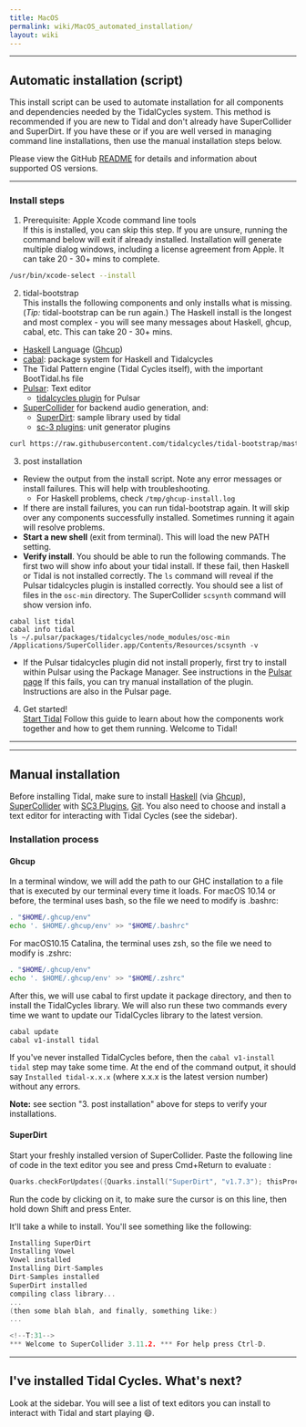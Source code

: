 ```yaml
---
title: MacOS
permalink: wiki/MacOS_automated_installation/
layout: wiki
---
```

------

## Automatic installation (script)

This install script can be used to automate installation for all components and dependencies needed by the TidalCycles system. This method is recommended if you are new to Tidal and don't already have SuperCollider and SuperDirt. If you have these or if you are well versed in managing command line installations, then use the manual installation steps below.

Please view the GitHub [README](https://github.com/tidalcycles/tidal-bootstrap) for details and information about supported OS versions.

---
### Install steps
1. Prerequisite: Apple Xcode command line tools  
If this is installed, you can skip this step. If you are unsure, running the command below will exit if already installed. Installation will generate multiple dialog windows, including a license agreement from Apple. It can take 20 - 30+ mins to complete.

```bash
/usr/bin/xcode-select --install
```

2. tidal-bootstrap  
This installs the following components and only installs what is missing. (*Tip:* tidal-bootstrap can be run again.) The Haskell install is the longest and most complex - you will see many messages about Haskell, ghcup, cabal, etc. This can take 20 - 30+ mins.

- [Haskell](https://www.haskell.org/) Language ([Ghcup](https://www.haskell.org/ghcup/))
- [cabal](https://www.haskell.org/cabal/): package system for Haskell and Tidalcycles
- The Tidal Pattern engine (Tidal Cycles itself), with the important BootTidal.hs file
- [Pulsar](https://pulsar-edit.dev/): Text editor
    - [tidalcycles plugin](https://github.com/tidalcycles/atom-tidalcycles) for Pulsar
- [SuperCollider](https://supercollider.github.io/) for backend audio generation, and:
    - [SuperDirt](https://github.com/musikinformatik/SuperDirt): sample library used by tidal
    - [sc-3 plugins](https://github.com/supercollider/sc3-plugins): unit generator plugins

```bash
curl https://raw.githubusercontent.com/tidalcycles/tidal-bootstrap/master/tidal-bootstrap.command -sSf | sh
```

3. post installation  
- Review the output from the install script. Note any error messages or install failures. This will help with troubleshooting.
    - For Haskell problems, check `/tmp/ghcup-install.log`
- If there are install failures, you can run tidal-bootstrap again. It will skip over any components successfully installed. Sometimes running it again will resolve problems.
- **Start a new shell** (exit from terminal). This will load the new PATH setting.
- **Verify install**. You should be able to run the following commands. The first two will show info about your tidal install. If these fail, then Haskell or Tidal is not installed correctly. The `ls` command will reveal if the Pulsar tidalcycles plugin is installed correctly. You should see a list of files in the `osc-min` directory. The SuperCollider `scsynth` command will show version info.

```
cabal list tidal
cabal info tidal
ls ~/.pulsar/packages/tidalcycles/node_modules/osc-min
/Applications/SuperCollider.app/Contents/Resources/scsynth -v
```
- If the Pulsar tidalcycles plugin did not install properly, first try to install within Pulsar using the Package Manager. See instructions in the [Pulsar page](/getting-started/editor/Pulsar.md) If this fails, you can try manual installation of the plugin. Instructions are also in the Pulsar page.

4. Get started!  
[Start Tidal](/getting-started/tidal_start.md) Follow this guide to learn about how the components work together and how to get them running. Welcome to Tidal!

------

------

## Manual installation

Before installing Tidal, make sure to install [Haskell](https://www.haskell.org/ghcup/) (via [Ghcup](https://www.haskell.org/ghcup/)), [SuperCollider](https://supercollider.github.io/downloadss) with  [SC3 Plugins](https://supercollider.github.io/sc3-plugins/),   [Git](https://git-scm.com/). You also need to choose and install a text editor for interacting with Tidal Cycles (see the sidebar).

### Installation process

#### Ghcup

In a terminal window, we will add the path to our GHC installation to a
file that is executed by our terminal every time it loads. For macOS 10.14 or before, the terminal uses bash, so the file we need
to modify is .bashrc:
```bash
. "$HOME/.ghcup/env"
echo '. $HOME/.ghcup/env' >> "$HOME/.bashrc"
```
For macOS10.15 Catalina, the terminal uses zsh, so the file we need to
modify is .zshrc:
```bash
. "$HOME/.ghcup/env"
echo '. $HOME/.ghcup/env' >> "$HOME/.zshrc"
```
After this, we will use cabal to first update it package directory, and
then to install the TidalCycles library. We will also run these two
commands every time we want to update our TidalCycles library to the
latest version.
```bash
cabal update
cabal v1-install tidal
```
If you've never installed TidalCycles before, then the
`cabal v1-install tidal` step may take some time. At the end of the
command output, it should say `Installed tidal-x.x.x` (where x.x.x is
the latest version number) without any errors.

**Note:** see section "3. post installation" above for steps to verify your installations. 

#### SuperDirt

Start your freshly installed version of SuperCollider. Paste the following line of code in the text editor you see and press Cmd+Return to evaluate :

```c
Quarks.checkForUpdates({Quarks.install("SuperDirt", "v1.7.3"); thisProcess.recompile()})
```

Run the code by clicking on it, to make sure the cursor is on this line,
then hold down Shift and press Enter.

It'll take a while to install. You'll see something like the following:

```c
Installing SuperDirt
Installing Vowel
Vowel installed
Installing Dirt-Samples
Dirt-Samples installed
SuperDirt installed
compiling class library...
...
(then some blah blah, and finally, something like:)
...

<!--T:31-->
*** Welcome to SuperCollider 3.11.2. *** For help press Ctrl-D.
```

-----

## I've installed Tidal Cycles. What's next?

Look at the sidebar. You will see a list of text editors you can install to interact with Tidal and start playing :smile:.
